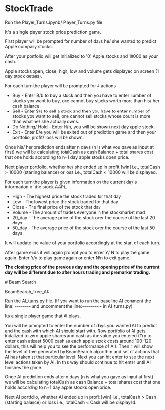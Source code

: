 ﻿# StockTrade
Run the Player_Turns.ipynb/ Player_Turns.py file.

It's a single player stock price prediction game.

First player will be prompted for number of days he/ she wanted to predict Apple company stocks.

After your portfolio will get Initialized to '0' Apple stocks and 10000 as your cash.

Apple stocks open, close, high, low and volume gets displayed on screen (1 day stock details).

For each turn the player will be prompted for 4 actions
* Buy - Enter B/b to buy a stock and then you have to enter number of stocks you want to buy, one cannot buy stocks worth more than his/ her cash balance.
* Sell - Enter S/s to sell a stock and then you have to enter number of stocks you want to sell, one cannot sell stocks whose count is more than what he/ she actually owns.
* Do Nothing/ Hold - Enter H/h, you will be shown next day apple stock.
* Exit - Enter E/e you will be exited out of prediction game and then your portfolio, profit/ loss will be shown.

Once his/ her prediction ends after n days (n is what you gave as input at first) we will be calculating totalCash as cash Balance + total shares cost that one holds according to n+1 day apple stocks open price.

Next player portfolio, whether he/ she ended up in profit [win] i.e., totalCash > 10000 (starting balance) or loss i.e., totalCash < 10000 will be displayed.

For each turn the player is given information on the current day's information of the stock AAPL.

* High - The highest price the stock traded for that day
* Low  - The lowest price the stock traded for that day
* Close - The final price of the stock that day
* Volume - The amount of trades everyone in the stockmarket mad
* 20_day - The average price of the stock over the course of the last 20 days
* 50_day - The average price of the stock over the course of the last 50 days

It will update the value of your portfolio accordingly at the start of each turn.

After game ends it will again prompt you to enter Y/ N to play the game again. Enter Y/y to play game again or enter N/n to exit game.

**The closing price of the previous day and the opening price of the current day will be different due to after hours trading and premarket trading.**

﻿# Beam Search
 
 BeamSearch_Tree_AI:
 
 Run the AI_turns.py file. (If you want to run the baseline AI comment the line:  -------- and uncomment the line:---------- in AI_turns.py)
 
 Its a single player game that AI plays. 
 
You will be prompted to enter the number of days you wanted AI to predict and the cash with which AI should start with. Now portfolio of AI gets intialized to zero apple shares and cash as the value you entered (Try to enter cash atleast 5000 cash as each apple stock costs around 100-120 dollars, this will help you to see the performance of AI). Then it will show the level of tree generated by BeamSearch algorithm and set of actions that AI has taken at that particular level. Next you can hit enter to see the next level actions taken by AI. In this way should continue to hit enter until AI finishes the game. 


Once AI prediction ends after n days (n is what you gave as input at first) we will be calculating totalCash as cash Balance + total shares cost that one holds according to n+1 day apple stocks open price.

Next AI portfolio, whether AI ended up in profit [win] i.e., totalCash > Cash (starting balance) or loss i.e., totalCash < Cash will be displayed.
 
 
 

